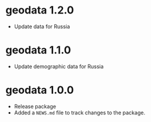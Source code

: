 # geodata 1.2.0

* Update data for Russia

# geodata 1.1.0

* Update demographic data for Russia

# geodata 1.0.0

* Release package
* Added a `NEWS.md` file to track changes to the package.
